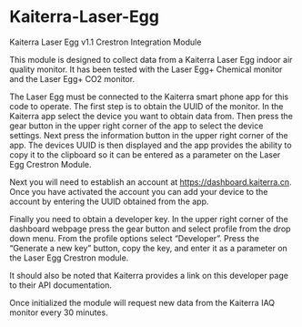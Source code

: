 # Kaiterra-Laser-Egg

Kaiterra Laser Egg v1.1 Crestron Integration Module

This module is designed to collect data from a Kaiterra Laser Egg indoor air quality monitor.  It has been tested with the Laser Egg+ Chemical monitor and the Laser Egg+ CO2 monitor.

The Laser Egg must be connected to the Kaiterra smart phone app for this code to operate.  The first step is to obtain the UUID of the monitor.  In the Kaiterra app select the device you want to obtain data from.  Then press the gear button in the upper right corner of the app to select the device settings.  Next press the information button in the upper right corner of the app.  The devices UUID is then displayed and the app provides the ability to copy it to the clipboard so it can be entered as a parameter on the Laser Egg Crestron Module.  

Next you will need to establish an account at https://dashboard.kaiterra.cn.  Once you have activated the account you can add your device to the account by entering the UUID obtained from the app.  

Finally you need to obtain a developer key.  In the upper right corner of the dashboard webpage press the gear button and select profile from the drop down menu.  From the profile options select “Developer”.   Press the “Generate a new key” button, copy the key, and enter it as a parameter on the Laser Egg Crestron module.

It should also be noted that Kaiterra provides a link on this developer page to their API documentation.

Once initialized the module will request new data from the Kaiterra IAQ monitor every 30 minutes.


